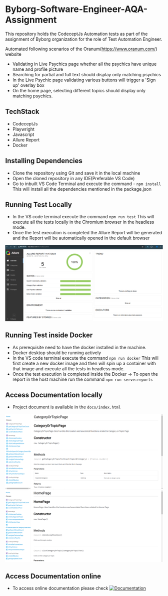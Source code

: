 # Byborg-Software-Engineer-AQA-Assignment

This repository holds the CodeceptJs Automation tests as part of the assignment of Byborg organization for the role of Test Automation Engineer.

Automated following scenarios of the Oranum(https://www.oranum.com/) website
 - Validating in Live Psychics page whether all the psychics have unique name and profile picture
 - Searching for partial and full text should display only matching psychics
 - In the Live Psychic page validating various buttons will trigger a 'Sign up' overlay box
 - On the home page, selecting different topics should display only matching psychics.

## TechStack
- CodeceptJs
- Playwright
- Javascript
- Allure Report
- Docker

## Installing Dependencies

 - Clone the repository using Git and save it in the local machine
 - Open the cloned repository in any IDE(Preferable VS Code)
 - Go to inbuilt VS Code Terminal and execute the command - `npm install` This will install all the dependencies mentioned in the package.json

## Running Test Locally

 - In the VS code terminal execute the command `npm run test` This will execute all the tests locally in the Chromium browser in the headless mode.
 - Once the test execution is completed the Allure Report will be generated and the Report will be automatically  opened in the default browser

![](readMeImages/allureReport.png)

## Running Test inside Docker

 - As prerequisite need to have the docker installed in the machine.
 - Docker desktop should be running actively
 - In the VS code terminal execute the command `npm run docker` This will first create a new docker image and then will spin up a container with that image and execute all the tests in headless mode.
 - Once the test execution is completed inside the Docker ->  To open the report in the host machine run the command `npm run serve:reports`

## Access Documentation locally
 
 - Project document is available in the `docs/index.html`
 
 ![](readMeImages/documentation1.png)
 ![](readMeImages/documentation2.png)

## Access Documentation online

- To access online documentation please check [![Documentation](https://img.shields.io/badge/docs-available-brightgreen.svg)](https://akshutechy.github.io/Akshaya-Byborg-CodeceptJS-Assignment/)

